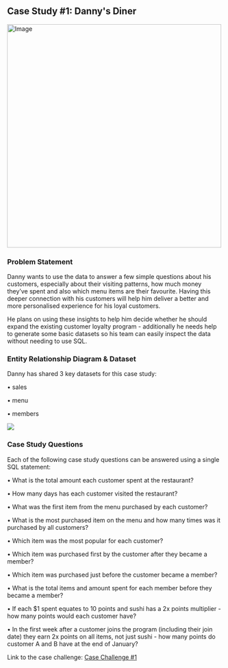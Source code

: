 ## Case Study #1: Danny's Diner 

<img src="https://user-images.githubusercontent.com/81607668/127727503-9d9e7a25-93cb-4f95-8bd0-20b87cb4b459.png" alt="Image" width="500" height="520">

### Problem Statement 

Danny wants to use the data to answer a few simple questions about his customers, especially about their visiting patterns, how much money they’ve spent and also which menu items are their favourite. Having this deeper connection with his customers will help him deliver a better and more personalised experience for his loyal customers.

He plans on using these insights to help him decide whether he should expand the existing customer loyalty program - additionally he needs help to generate some basic datasets so his team can easily inspect the data without needing to use SQL.

### Entity Relationship Diagram & Dataset

Danny has shared 3 key datasets for this case study:

• sales

• menu

• members

<img src="https://user-images.githubusercontent.com/80718915/152446767-9f7a2447-e0ca-4bc2-8573-5cee008fcba1.png">

### Case Study Questions

Each of the following case study questions can be answered using a single SQL statement:

• What is the total amount each customer spent at the restaurant?

• How many days has each customer visited the restaurant?

• What was the first item from the menu purchased by each customer?

• What is the most purchased item on the menu and how many times was it purchased by all customers?

• Which item was the most popular for each customer?

• Which item was purchased first by the customer after they became a member?

• Which item was purchased just before the customer became a member?

• What is the total items and amount spent for each member before they became a member?

• If each $1 spent equates to 10 points and sushi has a 2x points multiplier - how many points would each customer have?

• In the first week after a customer joins the program (including their join date) they earn 2x points on all items, not just sushi - how many points do customer A and B have at the end of January?

Link to the case challenge: [Case Challenge #1](https://8weeksqlchallenge.com/case-study-1/)
